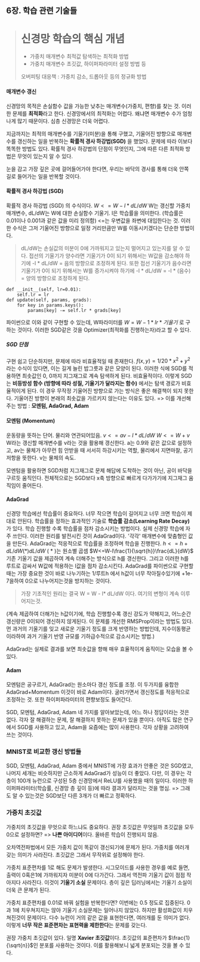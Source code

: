 ## 6장. 학습 관련 기술들
> # 신경망 학습의 핵심 개념
> - 가중치 매개변수 최적값 탐색하는 최적화 방법
> - 가중치 매개변수 초깃값, 하이퍼파라미터 설정 방법 등
>
>오버피팅 대응책 : 가중치 감소, 드롭아웃 등의 정규화 방법

#### 매개변수 갱신
신경망의 목적은 손실함수 값을 가능한 낮추는 매개변수(가중치, 편향)를 찾는 것. 이러한 문제를 **최적화**라고 한다. 신경망에서의 최적화는 어렵다. 왜냐면 매개변수 수가 엄청나게 많기 때문이다. 심층 신경망은 더욱 어렵다.
 
지금까지는 최적의 매개변수를 기울기(미분)을 통해 구했고, 기울어진 방향으로 매개변수를 갱신하는 일을 반복하는 **확률적 경사 하강법(SGD)** 을 했었다. 문제에 따라 이보다 똑똑한 방법도 있다.
확률적 경사 하강법의 단점이 무엇인지, 그에 따른 다른 최적화 방법은 무엇이 있는지 알 수 있다.

눈을 감고 가장 깊은 곳에 걸어들어가야 한다면, 우리는 바닥의 경사를 통해 더욱 안쪽 길로 들어가는 일을 반복할 것이다.
#### 확률적 경사 하강법 (SGD)
확률적 경사 하강법 (SGD) 의 수식이다.
$W <= W - l*dL/dW$
W는 갱신할 가중치 매개변수, dL/dW는 W에 대한 손실함수 기울기. l은 학습률을 의미한다. (학습률은 0.01이나 0.001과 같은 값을 미리 정의함) <=는 우변값을 좌변에 대입한다는 것.
이러한 수식은 그저 기울어진 방향으로 일정 거리만큼만 W를 이동시키겠다는 단순한 방법이다.

> dL/dW는 손실값의 미분이 0에 가까워지고 있는지 멀어지고 있는지를 알 수 있다. 접선의 기울기가 양수라면 기울기가 0이 되기 위해서는 W값을 감소해야 하기에 -l * dL/dW = 음의 방향으로 조정하게 된다. 또한 접선 기울기가 음수라면 기울기가 0이 되기 위해서는 W를 증가시켜야 하기에 -l * dL/dW = -l * (음수) = 양의 방향으로 조정하게 된다.

```
def __init__(self, lr=0.01):
	self.lr = lr
def update(self, params, grads):
	for key in params.keys():
		params[key] -= self.lr * grads[key]
```
파이썬으로 이와 같이 구현할 수 있는데, W파라미터를 $W=W-1*lr*기울기$  로 구하는 것이다.
이러한 SGD같은 것을 Optimizer(최적화를 진행하는자)라고 할 수 있다.
##### SGD 단점
구현 쉽고 단순하지만, 문제에 따라 비효율적일 때 존재한다. $f(x,y)=1/20*x^2+y^2$ 라는 수식이 있다면, 이는 길게 늘린 밥그릇과 같은 모양이 된다.
이러한 식에 SGD를 적용하면 최솟값인 0, 0까지 지그재그로 계속 탐색하게 된다. 비효율적이다.
이렇게 SGD는 **비등방성 함수 (방향에 따라 성질, 기울기가 달라지는 함수)** 에서는 탐색 경로가 비효율적이게 된다. 이 경우 무작정 기울어진 방향으로 가는 방식은 좋은 해결책이 되지 못한다.
기울어진 방향이 본래의 최솟값을 가르키지 않는다는 이유도 있다.
=> 이를 개선해주는 방법 : **모멘텀, AdaGrad, Adam**
#### 모멘텀 (Momentum)
운동량을 뜻하는 단어. 물리와 연관되어있음.
$v <= av - l*dL/dW$
$W<=W+v$
W라는 갱신할 매개변수를 v라는 것을 활용해 갱신한다. a는 0.9와 같은 값으로 설정하고, av는 물체가 아무런 힘 안받을 때 서서히 하강시키는 역할, 물리에서 지면마찰, 공기저항을 뜻한다. v는 물체의 속도.

모멘텀을 활용하면 SGD처럼 지그재그로 문제 해답에 도착하는 것이 아닌, 공이 바닥을 구르듯 움직인다. 전체적으로는 SGD보다 x축 방향으로 빠르게 다가가기에 지그재그 움직임이 줄어든다.
#### AdaGrad
신경망 학습에선 학습률이 중요하다. 너무 작으면 학습이 길어지고 너무 크면 학습이 제대로 안된다.
학습률을 정하는 효과적인 기술로 **학습률 감소(Learning Rate Decay)** 가 있다. 학습 진행할 수록 학습률을 점차 감소시키는 방법이다. 실제 신경망 학습에 자주 쓰인다.
이러한 원리를 발전시킨 것이 AdaGrad이다. '각각' 매개변수에 맞춤형인 값을 만든다.
AdaGrad는 적응적으로 학습률을 조정하며 학습을 진행한다.
$h<=h+dL/dW(*)dL/dW$  ( * )는 원소별 곱셈
$W<=W-l\frac{1}{\sqrt{h}}\frac{dL}{dW}$
기존 기울기 값을 제곱하여 계속 더해주는 방식으로 h를 갱신한다. 그리고 이러한 h를 루트로 감싸서 W값에 적용하는 l값을 점차 감소시킨다.
AdaGrad를 파이썬으로 구현할 때는 가장 중요한 것이 바로 나누기하는 1/루트h 에서 h값이 너무 작아질수있기에 +1e-7을하여 0으로 나누어지는것을 방지하는 것이다.

> 가장 기초적인 원리는 결국 W = W - l* dL/dW 이다. 여기의 변형이 계속 이루어지는것.

(계속 제곱하여 더해가는 h값이기에, 학습 진행할수록 갱신 강도가 약해지고, 어느순간 갱신량은 0이되어 갱신하지 않게된다. 이 문제를 개선한 RMSProp이라는 방법도 있다. 먼 과거의 기울기를 잊고 새로운 기울기 정도를 크게 반영하는 방법인데, 지수이동평균이라하여 과거 기울기 반영 규모를 기하급수적으로 감소시키는 방법.)

AdaGrad는 실제로 결과를 보면 최솟값을 향해 매우 효율적이게 움직이는 모습을 볼 수 있다. 
#### Adam
모멘텀은 공구르기, AdaGrad는 원소마다 갱신 정도를 조정. 이 두가지를 융합한 AdaGrad+Momentum 이것이 바로 Adam이다.
굴러가면서 갱신정도를 적응적으로 조정하는 것. 또한 하이퍼파라미터의 편향보정도 들어간다.

SGD, 모멘텀, AdaGrad, Adam 네 가지를 알아보았는데, 어느 하나 정답이라는 것은 없다.
각자 잘 해결하는 문제, 잘 해결하지 못하는 문제가 있을 뿐이다. 아직도 많은 연구에서 SGD를 사용하고 있고, Adam을 요즘에는 많이 사용한다. 각자 상황을 고려하여 쓰는 것이다.
### MNIST로 비교한 갱신 방법들
SGD, 모멘텀, AdaGrad, Adam 중에서 MNIST에 가장 효과가 안좋은 것은 SGD였고, 나머지 세개는 비슷하지만 근소하게 AdaGrad가 성능이 더 좋았다. 다만, 이 경우는 각 층이 100개 뉴런으로 구성된 5층 신경망에서 ReLU를 사용했을 때의 일이다. 이러한 하이퍼파라미터(학습률, 신경망 층 깊이 등)에 따라 결과가 달라지는 것을 명심. => 그래도 알 수 있는것은 SGD보단 다른 3개가 더 빠르고 정확하다.
### 가중치 초깃값
가중치의 초깃값을 무엇으로 하느냐도 중요하다. 권장 초깃값은 무엇일까
초깃값을 모두 0으로 설정하면? => **나쁜 아이디어**이다. 올바른 학습이 진행되지 않음.

오차역전파법에서 모든 가중치 값이 똑같이 갱신되기에 문제가 된다. 가중치를 여러개 갖는 의미가 사라진다. 초깃값은 그래서 무작위로 설정해야 한다.

가중치 표준편차를 1로 해도 문제가 발생한다.
시그모이드를 사용한 경우를 예로 들면, 출력이 0혹은1에 가까워지자 미분이 0에 다가간다. 그래서 역전파 기울기 값이 점점 작아지다 사라진다. 이것이 **기울기 소실** 문제이다. 층이 깊은 딥러닝에서는 기울기 소실이 더욱 큰 문제가 된다.

가중치 표준편차를 0.01로 바꿔 실험을 반복한다면? 이번에는 0.5 정도로 집중된다. 0과 1에 치우쳐지지는 않아 기울기 소실문제는 일어나지 않았다. 하지만 활성화값이 치우쳐진것이 문제이다. 다수 뉴런이 거의 같은 값을 표현한다면, 여러개를 둔 의미가 없다. 이렇게 **너무 작은 표준편차는 표현력을 제한한다**는 문제를 갖는다.

권장 가중치 초깃값이 있다. 일명 **Xavier 초깃값**이다. 초깃값의 표준편차가 $\frac{1}{\sqrt{n}}$인 분포를 사용하는 것이다. 이를 활용해보니 넓게 분포되는 것을 볼 수 있다.

